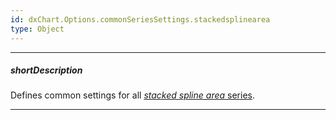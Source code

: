 ```yaml
---
id: dxChart.Options.commonSeriesSettings.stackedsplinearea
type: Object
---
```

---
##### shortDescription
Defines common settings for all [*stacked spline area* series](/api-reference/10%20UI%20Components/dxChart/5%20Series%20Types/StackedSplineAreaSeries '/Documentation/ApiReference/UI_Components/dxChart/Series_Types/StackedSplineAreaSeries/').

---
